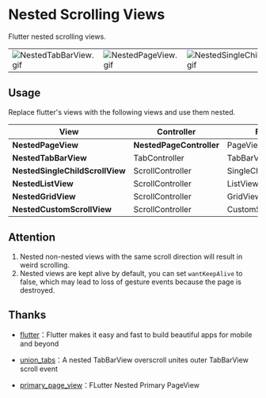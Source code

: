 # Nested Scrolling Views

Flutter nested scrolling views.

<table>
    <tbody>
    <tr>
        <td><img src="https://raw.githubusercontent.com/hgraceb/nested_scroll_views/0.0.3/media/NestedTabBarView.gif" alt="NestedTabBarView.gif"/></td>
        <td><img src="https://raw.githubusercontent.com/hgraceb/nested_scroll_views/0.0.3/media/NestedPageView.gif" alt="NestedPageView.gif"/></td>
        <td><img src="https://raw.githubusercontent.com/hgraceb/nested_scroll_views/0.0.3/media/NestedSingleChildScrollView.gif" alt="NestedSingleChildScrollView.gif"/></td>
    </tr>
    </tbody>
</table>

## Usage

Replace flutter's views with the following views and use them nested.

| View                            | Controller               | Flutter               |
| ------------------------------- | ------------------------ | --------------------- |
| **NestedPageView**              | **NestedPageController** | PageView              |
| **NestedTabBarView**            | TabController            | TabBarView            |
| **NestedSingleChildScrollView** | ScrollController         | SingleChildScrollView |
| **NestedListView**              | ScrollController         | ListView              |
| **NestedGridView**              | ScrollController         | GridView              |
| **NestedCustomScrollView**      | ScrollController         | CustomScrollView      |

## Attention

1. Nested non-nested views with the same scroll direction will result in weird scrolling.
2. Nested views are kept alive by default, you can set `wantKeepAlive` to false, which may lead to loss of gesture events because the page is destroyed.

## Thanks

- [flutter](https://github.com/flutter/flutter)：Flutter makes it easy and fast to build beautiful apps for mobile and beyond

- [union_tabs](https://github.com/wilin52/union_tabs)：A nested TabBarView overscroll unites outer TabBarView scroll event
- [primary_page_view](https://gist.github.com/lwlizhe/558ee91b691a7d9e6873f16d9abccf78)：FLutter Nested Primary PageView